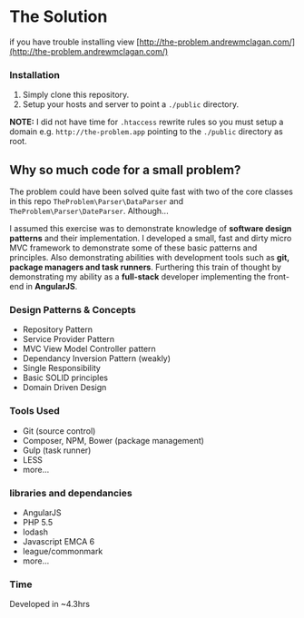 # The Solution

if you have trouble installing view [http://the-problem.andrewmclagan.com/](http://the-problem.andrewmclagan.com/)

### Installation

1. Simply clone this repository.
2. Setup your hosts and server to point a `./public` directory.

**NOTE:** I did not have time for `.htaccess` rewrite rules so you must setup a domain e.g. `http://the-problem.app` pointing to the `./public` directory as root.

## Why so much code for a small problem?

The problem could have been solved quite fast with two of the core classes in this repo `TheProblem\Parser\DataParser` and `TheProblem\Parser\DateParser`. Although...

I assumed this exercise was to demonstrate knowledge of **software design patterns** and their implementation. I developed a small, fast and dirty micro MVC framework to demonstrate some of these basic patterns and principles. Also demonstrating abilities with development tools such as **git, package managers and task runners**. Furthering this train of thought by demonstrating my ability as a **full-stack** developer implementing the front-end in **AngularJS**.

### Design Patterns & Concepts

* Repository Pattern
* Service Provider Pattern
* MVC View Model Controller pattern
* Dependancy Inversion Pattern (weakly)
* Single Responsibility
* Basic SOLID principles
* Domain Driven Design

### Tools Used

* Git (source control)
* Composer, NPM, Bower (package management)
* Gulp (task runner)
* LESS
* more...

### libraries and dependancies

* AngularJS
* PHP 5.5
* lodash
* Javascript EMCA 6
* league/commonmark
* more...

### Time 

Developed in ~4.3hrs

